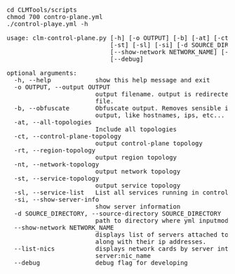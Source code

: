 <pre>
cd CLMTools/scripts
chmod 700 contro-plane.yml
./control-playe.yml -h

usage: clm-control-plane.py [-h] [-o OUTPUT] [-b] [-at] [-ct] [-rt] [-nt]
                            [-st] [-sl] [-si] [-d SOURCE_DIRECTORY]
                            [--show-network NETWORK_NAME] [--list-nics]
                            [--debug]

optional arguments:
  -h, --help            show this help message and exit
  -o OUTPUT, --output OUTPUT
                        output filename. output is redirectedto the specified
                        file.
  -b, --obfuscate       Obfuscate output. Removes sensible informationfrom the
                        output, like hostnames, ips, etc...
  -at, --all-topologies
                        Include all topologies
  -ct, --control-plane-topology
                        output control-plane topology
  -rt, --region-topology
                        output region topology
  -nt, --network-topology
                        output network topology
  -st, --service-topology
                        output service topology
  -sl, --service-list   List all services running in control-plane
  -si, --show-server-info
                        show server information
  -d SOURCE_DIRECTORY, --source-directory SOURCE_DIRECTORY
                        path to directory where yml inputmodels are stored
  --show-network NETWORK_NAME
                        displays list of servers attached to the given network
                        along with their ip addresses.
  --list-nics           displays network cards by server inthe format:
                        server:nic_name
  --debug               debug flag for developing
</pre>

